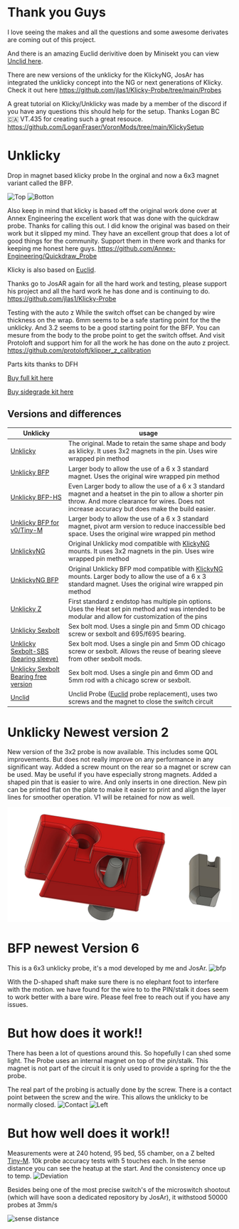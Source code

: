 # Thank you Guys 
I love seeing the makes and all the questions and some awesome derivates are coming out of this project. 

And there is an amazing Euclid derivitive doen by Minisekt you can view [Unclid here](https://github.com/Minsekt/unclid).

There are new versions of the unklicky for the KlickyNG, JosAr has integrated the unklicky concept into the NG or next generations of Klicky. Check it out here https://github.com/jlas1/Klicky-Probe/tree/main/Probes

A great tutorial on Klicky/Unklicky was made by a member of the discord if you have any questions this should help for the setup. Thanks Logan BC 🇨🇦 VT.435 for creating such a great resouce. https://github.com/LoganFraser/VoronMods/tree/main/KlickySetup


# Unklicky

Drop in magnet based klicky probe In the orginal and now a 6x3 magnet variant called the BFP. 

![Top](https://github.com/majarspeed/Unklicky/raw/main/pictures/topview.png "Top")
![Botton](https://github.com/majarspeed/Unklicky/raw/main/pictures/Bottomview.png "Bottom")

Also keep in mind that klicky is based off the original work done over at Annex Engineering the excellent work that was done with the quickdraw probe. 
Thanks for calling this out. I did know the original was based on their work but it slipped my mind. They have an excellent group that does a lot of good things for the community. Support them in there work and thanks for keeping me honest here guys. 
https://github.com/Annex-Engineering/Quickdraw_Probe

Klicky is also based on [Euclid](https://www.euclidprobe.com/).

Thanks go to JosAR again for all the hard work and testing, please support his project and all the hard work he has done and is continuing to do. 
https://github.com/jlas1/Klicky-Probe

Testing with the auto z
While the switch offset can be changed by wire thickness on the wrap. 6mm seems to be a safe starting point for the the unklicky. And 3.2 seems to be a good starting point for the BFP. You can mesure from the body to the probe point to get the switch offset. And visit Protoloft and support him for all the work he has done on the auto z project. https://github.com/protoloft/klipper_z_calibration 


Parts kits thanks to DFH

[Buy full kit here](https://deepfriedhero.in/products/unklicky-full-kit-by-dustinspeed?_pos=1&_psq=unkl&_ss=e&_v=1.0&aff=8 "Full Unklicky Kit")

[Buy sidegrade kit here](https://deepfriedhero.in/products/unklicky-sidegrade-kit-by-dustinspeed?_pos=2&_sid=d0a66cc6e&_ss=r&aff=8 "Sidegrade Unklicky Kit")


## Versions and differences 
| Unklicky | usage |
| ------ | ------ |
| [Unklicky](./Unklicky_Probes/Unklicky) | The original. Made to retain the same shape and body as klicky. It uses 3x2 magnets in the pin. Uses wire wrapped pin method |
| [Unklicky BFP](./Unklicky_Probes/BFP) | Larger body to allow the use of a 6 x 3 standard magnet. Uses the original wire wrapped pin method |
| [Unklicky BFP-HS](./Unklicky_Probes/BFP-HS) | Even Larger body to allow the use of a 6 x 3 standard magnet and a heatset in the pin to allow a shorter pin throw. And more clearance for wires. Does not increase accuracy but does make the build easier. |
| [Unklicky BFP for v0/Tiny-M](https://github.com/jlas1/Klicky-Probe/tree/main/Probes/Unklicky) | Larger body to allow the use of a 6 x 3 standard magnet, pivot arm version to reduce inaccessible bed space. Uses the original wire wrapped pin method |
| [UnklickyNG](https://github.com/jlas1/Klicky-Probe/tree/main/Probes/UnklickyNG) | Original Unklicky mod compatible with [KlickyNG](https://github.com/jlas1/Klicky-Probe/tree/main/Probes#klickyng) mounts. It uses 3x2 magnets in the pin. Uses wire wrapped pin method |
| [UnklickyNG BFP](https://github.com/jlas1/Klicky-Probe/tree/main/Probes/UnklickyNG) | Original Unklicky BFP mod compatible with [KlickyNG](https://github.com/jlas1/Klicky-Probe/tree/main/Probes#klickyng) mounts. Larger body to allow the use of a 6 x 3 standard magnet. Uses the original wire wrapped pin method |
| [Unklicky Z](./Unklicky_Endstops/Unklicky_z) | First standard z endstop has multiple pin options. Uses the Heat set pin method and was intended to be modular and allow for customization of the pins |
| [Unklicky Sexbolt](./Unklicky_Endstops/Unklicky_SexBolt) | Sex bolt mod. Uses a single pin and 5mm OD chicago screw or sexbolt and 695/f695 bearing. |
| [Unklicky Sexbolt-SBS (bearing sleeve)](./Unklicky_Endstops/Unklicky_SexBolt) | Sex bolt mod. Uses a single pin and 5mm OD chicago screw or sexbolt. Allows the reuse of bearing sleeve from other sexbolt mods. |
| [Unklicky Sexbolt Bearing free version](./Unklicky_Endstops/Unklicky_SexBolt) | Sex bolt mod. Uses a single pin and 6mm OD and 5mm rod with a chicago screw or sexbolt. |
| [Unclid](https://github.com/Minsekt/unclid) | Unclid Probe ([Euclid](https://www.euclidprobe.com/) probe replacement), uses two screws and the magnet to close the switch circuit |



# Unklicky Newest version 2
New version of the 3x2 probe is now available. This includes some QOL improvements. But does not really improve on any performance in any significant way. 
Added a screw mount on the rear so a magnet or screw can be used. May be useful if you have especially strong magnets.
Added a shaped pin that is easier to wire. And only inserts in one direction. 
New pin can be printed flat on the plate to make it easier to print and align the layer lines for smoother operation. 
V1 will be retained for now as well.


![V2 3x2](https://github.com/majarspeed/Unklicky/raw/main/pictures/3x2NP3.jpg "V2 3x2")

# BFP newest Version 6

This is a 6x3 unklicky probe, it's a mod developed by me and JosAr.
![bfp](https://github.com/majarspeed/Unklicky/raw/main/pictures/BFP.jpg "BFP")

With the D-shaped shaft make sure there is no elephant foot to interfere with the motion. 
we have found for the wire to to the PIN/stalk it does seem to work better with a bare wire. 
Please feel free to reach out if you have any issues. 


# But how does it work!! 
There has been a lot of questions around this. So hopefully I can shed some light. 
The Probe uses an internal magnet on top of the pin/stalk. This magnet is not part of the circuit it is only used to provide a spring for the the probe. 

The real part of the probing is actually done by the screw. 
There is a contact point between the screw and the wire. This allows the unklicky to be normally closed. 
![Contact](https://github.com/majarspeed/Unklicky/raw/main/pictures/BFPContact.png "Contact")
![Left](https://github.com/majarspeed/Unklicky/raw/main/pictures/BFPIL.png "Left")

# But how well does it work!! 

Measurements were at 240 hotend, 95 bed, 55 chamber, on a Z belted [Tiny-M](https://github.com/gsl12/Tiny-M).
10k probe accuracy tests with 5 touches each. 
In the sense distance you can see the heatup at the start. And the consistency once up to temp.
![Deviation](https://github.com/majarspeed/Unklicky/raw/main/pictures/std%20deviation.png "Deviation")

Besides being one of the most precise switch's of the microswitch shootout (which will have soon a dedicated repository by JosAr), it withstood 50000 probes at 3mm/s

![sense distance](https://github.com/majarspeed/Unklicky/raw/main/pictures/Probe%20sense%20distance.png "sense distance")


































